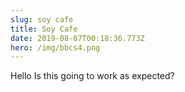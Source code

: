 ```yaml
---
slug: soy cafe
title: Soy Cafe
date: 2019-08-07T00:18:36.773Z
hero: /img/bbcs4.png
---
```

Hello Is this going to work as expected?
